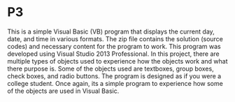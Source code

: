 # P3
This is a simple Visual Basic (VB) program that displays the current day, date, and time in various formats. The zip file contains the solution (source codes) and necessary content for the program to work. This program was developed using Visual Studio 2013 Professional.
In this project, there are multiple types of objects used to experience how the objects work and what there purpose is. Some of the objects used are textboxes, group boxes, check boxes, and radio buttons. The program is designed as if you were a college student. Once again, its a simple program to experience how some of the objects are used in Visual Basic. 
